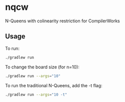 # nqcw
N-Queens with colinearity restriction for CompilerWorks


## Usage
To run:
```bash
./gradlew run
```

To change the board size (for n=10):
```bash
./gradlew run --args="10"
```

To run the traditional N-Queens, add the -t flag:
```bash
./gradlew run --args="10 -t"
```
